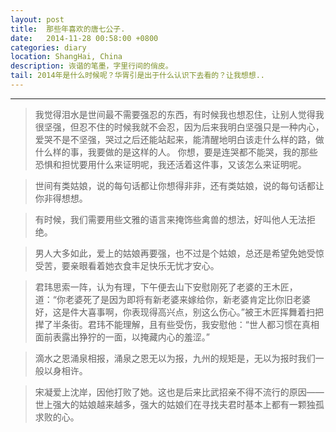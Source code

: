 ```yaml
---
layout: post
title:  那些年喜欢的唐七公子.
date:   2014-11-28 00:58:00 +0800
categories: diary
location: ShangHai, China
description: 诙谐的笔墨，字里行间的俏皮。
tail: 2014年是什么时候呢？华胥引是出于什么认识下去看的？让我想想..
---
```

---


> 我觉得泪水是世间最不需要强忍的东西，有时候我也想忍住，让别人觉得我很坚强，但忍不住的时候我就不会忍，因为后来我明白坚强只是一种内心，爱哭不是不坚强，哭过之后还能站起来，能清醒地明白该走什么样的路，做什么样的事，我要做的是这样的人。 
你想，要是连哭都不能哭，我的那些恐惧和担忧要用什么来证明呢，我还活着这件事，又该怎么来证明呢。

> 世间有类姑娘，说的每句话都让你想得非非，还有类姑娘，说的每句话都让你非得想想。

> 有时候，我们需要用些文雅的语言来掩饰些禽兽的想法，好叫他人无法拒绝。

> 男人大多如此，爱上的姑娘再要强，也不过是个姑娘，总还是希望免她受惊受苦，要亲眼看着她衣食丰足快乐无忧才安心。

> 君玮思索一阵，认为有理，下午便去山下安慰刚死了老婆的王木匠，道：“你老婆死了是因为即将有新老婆来嫁给你，新老婆肯定比你旧老婆好，这是件大喜事啊，你表现得高兴点，别这么伤心。”被王木匠挥舞着扫把撵了半条街。君玮不能理解，且有些受伤，我安慰他：“世人都习惯在真相面前表露出狰狞的一面，以掩藏内心的羞涩。”

> 滴水之恩涌泉相报，涌泉之恩无以为报，九州的规矩是，无以为报时我们一般以身相许。

> 宋凝爱上沈岸，因他打败了她。这也是后来比武招亲不得不流行的原因——世上强大的姑娘越来越多，强大的姑娘们在寻找夫君时基本上都有一颗独孤求败的心。

